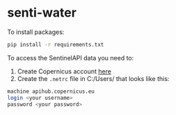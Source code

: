 # senti-water

To install packages:
```bash
pip install -r requirements.txt
```

To access the SentinelAPI data you need to:
1. Create Copernicus account [here](https://scihub.copernicus.eu/userguide/SelfRegistration)
2. Create the ```.netrc``` file in C:/Users/<User> that looks like this:
```bash
machine apihub.copernicus.eu
login <your username>
password <your password>
```